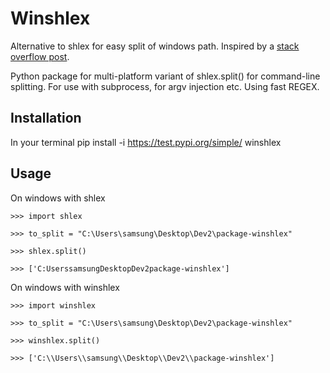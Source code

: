 # Winshlex 

Alternative to shlex for easy split of windows path. Inspired by a [stack overflow post](https://stackoverflow.com/questions/33560364/python-windows-parsing-command-lines-with-shlex). 

Python package for multi-platform variant of shlex.split() for command-line splitting.
For use with subprocess, for argv injection etc. Using fast REGEX.

## Installation

In your terminal
	pip install -i https://test.pypi.org/simple/ winshlex 

## Usage

On windows with shlex

	>>> import shlex 

	>>> to_split = "C:\Users\samsung\Desktop\Dev2\package-winshlex"
	
	>>> shlex.split()

	>>> ['C:UserssamsungDesktopDev2package-winshlex']

On windows with winshlex

	>>> import winshlex 

	>>> to_split = "C:\Users\samsung\Desktop\Dev2\package-winshlex"
	
	>>> winshlex.split()

	>>> ['C:\\Users\\samsung\\Desktop\\Dev2\\package-winshlex']

	